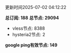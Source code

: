 更新时间2025-07-02 04:12:22

**总订阅: 188**
**总节点: 29094**
- vless节点: 8388
- hysteria2节点: 2

**google ping有效节点: 149**
